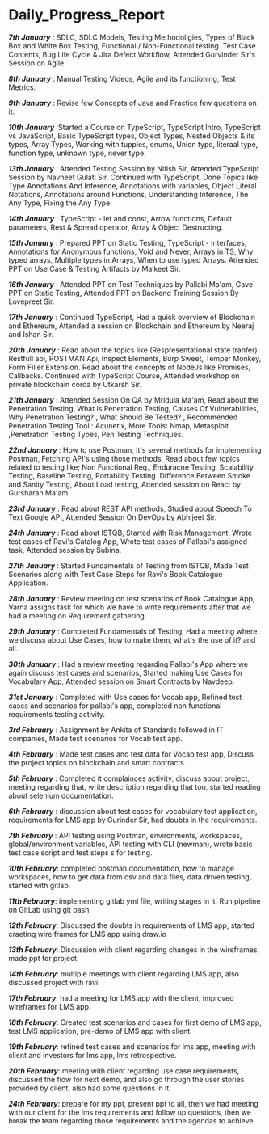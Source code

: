 # Daily_Progress_Report


***7th January*** : SDLC, SDLC Models, Testing Methodoligies, Types of Black Box and White Box Testing, Functional / Non-Functional testing.                    Test Case Contents, Bug Life Cycle & Jira Defect Workflow, Attended Gurvinder Sir's Session on Agile.

***8th January*** : Manual Testing Videos, Agile and its functioning, Test Metrics.

***9th January*** : Revise few Concepts of Java and Practice few questions on it.

***10th January*** :Started a Course on TypeScript, TypeScript Intro, TypeScript vs JavaScript, Basic TypeScript types, Object Types, Nested                   Objects & its types, Array Types, Working with tupples, enums, Union type, literaal type, function type, unknown type,                     never type.

***13th January*** : Attended Testing Session by Nitish Sir, Attended TypeScript Session by Navneet Gulati Sir, Continued with TypeScript,                      Done Topics like Type Annotations And Inference, Annotations with variables, Object Literal Notations, Annotations around                  Functions, Understanding Inference, The Any Type, Fixing the Any Type.

***14th January*** : TypeScript - let and const, Arrow functions, Default parameters, Rest & Spread operator, Array & Object Destructing.

***15th January*** : Prepared PPT on Static Testing, TypeScript - Interfaces, Annotations for Anonymous functions, Void and Never, Arrays in TS,                Why typed arrays, Multiple types in Arrays, When to use typed Arrays. Attended PPT on Use Case & Testing Artifacts by                      Malkeet Sir.

***16th January*** : Attended PPT on Test Techniques by Pallabi Ma'am, Gave PPT on Static Testing, Attended PPT on Backend Training Session By                  Lovepreet Sir.

***17th January*** : Continued TypeScript, Had a quick overview of Blockchain and Ethereum, Attended a session on Blockchain and Ethereum by Neeraj and Ishan Sir.

***20th January*** : Read about the topics like (Respresentational state tranfer) Restfull api, POSTMAN Api, Inspect Elements, Burp Sweet, Temper Monkey, Form Filler Extension. Read about the concepts of NodeJs like Promises, Callbacks. Continued with TypeScript Course, Attended workshop on private blockchain corda by Utkarsh Sir.

***21th January*** : Attended Session On QA by Mridula Ma'am, Read about the Penetration Testing, What is Penetration Testing, Causes Of Vulnerabilities, Why Penetration Testing? , 
What Should Be Tested? , Recommended Penetration Testing Tool : Acunetix, More Tools: Nmap, Metasploit ,Penetration Testing Types, Pen Testing Techniques.

***22nd January*** : How to use Postman, It's several methods for implementing Postman, Fetching API's using those methods, Read about few topics related to testing like; Non Functional Req., Enduracne Testing, Scalability Testing, Baseline Testing, Portability Testing. Difference Between Smoke and Sanity Testing, About Load testing, Attended session on React by Gursharan Ma'am.

***23rd January*** : Read about REST API methods, Studied about Speech To Text Google API, Attended Session On DevOps by Abhijeet Sir.

***24th January*** : Read about ISTQB, Started with Risk Management, Wrote test cases of Ravi's Catalog App, Wrote test cases of Pallabi's assigned task, Attended session by Subina. 

***27th January*** : Started Fundamentals of Testing from ISTQB, Made Test Scenarios along with Test Case Steps for Ravi's Book Catalogue Application.

***28th January*** : Review meeting on test scenarios of Book Catalogue App, Varna assigns task for which we have to write requirements after that we had a meeting on Requirement gathering.

***29th January*** : Completed Fundamentals of Testing, Had a meeting where we discuss about Use Cases, how to make them, what's the use of it? and all.

***30th January*** : Had a review meeting regarding Pallabi's App where we again discuss test cases and scenarios, Started making Use Cases for Vocabulary App, Attended session on Smart Contracts by Navdeep.

***31st January*** : Completed with Use cases for Vocab app, Refined test cases and scenarios for pallabi's app, completed non functional requirements testing activity.

***3rd February*** : Assignment by Ankita of Standards followed in IT companies, Made test scenarios for Vocab test app.

***4th February*** : Made test cases and test data for Vocab test app, Discuss the project topics on blockchain and smart contracts.

***5th February*** : Completed it complainces activity, discuss about project, meeting regarding that, write description regarding that too, started reading about selenium documentation.

***6th February*** : discussion about test cases for vocabulary test application, requirements for LMS app by Gurinder Sir, had doubts in the requirements.

***7th February*** : API testing using Postman, environments, workspaces, global/environment variables, API testing with CLI (newman), wrote basic test case script and test steps s for testing.

***10th February***: completed postman documentation, how to manage workspaces, how to get data from csv and data files, data driven testing, started with gitlab.

***11th February***: implementing gitlab yml file, writing stages in it, Run pipeline on GitLab using git bash

***12th February***: Discussed the doubts in requirements of LMS app, started craeting wire frames for LMS app using draw.io

***13th February***: Discussion with client regarding changes in the wireframes, made ppt for project.

***14th February***: multiple meetings with client regarding LMS app, also discussed project with ravi.

***17th February***: had a meeting for LMS app with the client, improved wireframes for LMS app.

***18th February***: Created test scenarios and cases for first demo of LMS app, test LMS application, pre-demo of LMS app with client.

***19th February***: refined test cases and scenarios for lms app, meeting with client and investors for lms app, lms retrospective.

***20th February***: meeting with client regarding use case requirements, discussed the flow for next demo, and also go through the user stories provided by client, also had some questions in it.

***24th February***: prepare for my ppt, present ppt to all, then we had meeting with our client for the lms requirements and follow up questions, then we break the team regarding those requirements and the agendas to achieve.
